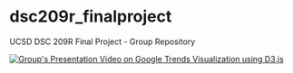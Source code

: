 # dsc209r_finalproject
UCSD DSC 209R Final Project - Group Repository


[![Group's Presentation Video on Google Trends Visualization using D3.js](https://img.youtube.com/vi/VIDEO_ID/maxresdefault.jpg)]([https://www.youtube.com/watch?v=VIDEO_ID](https://youtu.be/4En9KRbrMQw?feature=shared))
